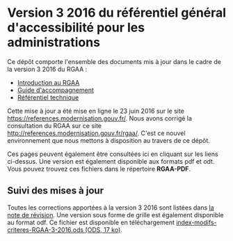 # Version 3 2016 du référentiel général d'accessibilité pour les administrations

Ce dépôt comporte l'ensemble des documents mis à jour dans le cadre de la version 3 2016 du RGAA :

* [Introduction au RGAA](https://disic.github.io/rgaa_referentiel_3-2016/introduction-RGAA.html)
* [Guide d'accompagnement](https://disic.github.io/rgaa_referentiel_3-2016/guide-accompagnement-RGAA.html)
* [Référentiel technique](https://disic.github.io/rgaa_referentiel_3-2016/criteres.html)

Cette mise à jour a été mise en ligne le 23 juin 2016 sur le site https://references.modernisation.gouv.fr/. Nous avons corrigé la consultation du RGAA sur ce site http://references.modernisation.gouv.fr/rgaa/. C'est ce nouvel environnement que nous mettons à disposition au travers de ce dépôt.

Ces pages peuvent également être consultées ici en cliquant sur les liens ci-dessus.
Une version est également disponible aux formats pdf et odt. Vous pouvez trouvez ces fichiers dans le répertoire **RGAA-PDF**.

## Suivi des mises à jour

Toutes les corrections apportées à la version 3 2016 sont listées dans [la note de révision](https://disic.github.io/rgaa_referentiel_3-2016/changelog.html). Une version sous forme de grille est également disponible au format odf. Ce fichier est disponible en téléchargement [index-modifs-criteres-RGAA-3-2016.ods (ODS, 17 ko)](https://github.com/DISIC/rgaa_referentiel_3-2016/blob/gh-pages/index-modifs-criteres-RGAA-3-2016.ods?raw=true).
